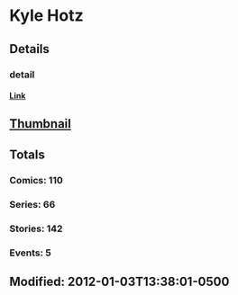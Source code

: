 # Kyle  Hotz 
## Details
### detail
#### [Link](http://marvel.com/comics/creators/189/kyle_hotz?utm_campaign=apiRef&utm_source=225578a89fc76f3d20fbffda5d17a88d)
## [Thumbnail](http://i.annihil.us/u/prod/marvel/i/mg/9/70/4bc6786bda371.jpg)
## Totals
### Comics: 110
### Series: 66
### Stories: 142
### Events: 5
## Modified: 2012-01-03T13:38:01-0500